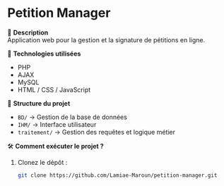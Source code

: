 # Petition Manager

📌 **Description**  
Application web pour la gestion et la signature de pétitions en ligne.

🚀 **Technologies utilisées**  
- PHP  
- AJAX  
- MySQL  
- HTML / CSS / JavaScript  

📂 **Structure du projet**  
- `BD/` → Gestion de la base de données  
- `IHM/` → Interface utilisateur  
- `traitement/` → Gestion des requêtes et logique métier  

🛠 **Comment exécuter le projet ?**  
1. Clonez le dépôt :  
   ```sh
   git clone https://github.com/Lamiae-Maroun/petition-manager.git
